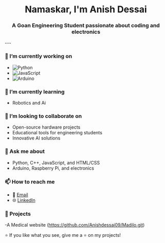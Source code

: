 <h1 align="center">Namaskar, I'm Anish Dessai</h1>
<h3 align="center">A Goan Engineering Student passionate about coding and electronics</h3>
---

### 🔭 I’m currently working on
- ![Python](https://img.shields.io/badge/Python-3776AB?style=flat&logo=python&logoColor=white)
- ![JavaScript](https://img.shields.io/badge/JavaScript-F7DF1E?style=flat&logo=javascript&logoColor=black)
- ![Arduino](https://img.shields.io/badge/Arduino-61DAFB?style=flat&logo=react&logoColor=black)

### 🌱 I’m currently learning
- Robotics and Ai
  
### 👯 I’m looking to collaborate on
- Open-source hardware projects
- Educational tools for engineering students
- Innovative AI solutions

### 💬 Ask me about
- Python, C++, JavaScript, and HTML/CSS
- Arduino, Raspberry Pi, and electronics

### 📫 How to reach me
- 📧 [Email](09anishdessai@gmail.com)
- 🌐 [LinkedIn](https://www.linkedin.com/in/anish-dessai)



### 📂 Projects
-A Medical website (https://github.com/Anishdessai09/Madilo.git)

⭐ If you like what you see, give me a ⭐ on my projects!

